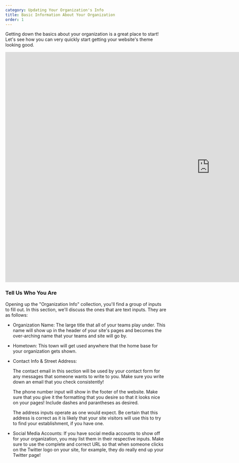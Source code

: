 ```yaml
---
category: Updating Your Organization's Info
title: Basic Information About Your Organization
order: 1
---
```

Getting down the basics about your organization is a great place to start! Let's see how you can very quickly start getting your website's theme looking good.

<iframe width="1280" height="720" src="https://www.youtube.com/embed/aIbf49hUEmU" frameborder="0" allow="accelerometer; autoplay; clipboard-write; encrypted-media; gyroscope; picture-in-picture" allowfullscreen></iframe>

### Tell Us Who You Are

Opening up the "Organization Info" collection, you'll find a group of inputs to fill out. In this section, we'll discuss the ones that are text inputs. They are as follows:

* Organization Name: The large title that all of your teams play under. This name will show up in the header of your site's pages and becomes the over-arching name that your teams and site will go by.
* Hometown: This town will get used anywhere that the home base for your organization gets shown.
* Contact Info & Street Address:

  The contact email in this section will be used by your contact form for any messages that someone wants to write to you. Make sure you write down an email that you check consistently!

  The phone number input will show in the footer of the website. Make sure that you give it the formatting that you desire so that it looks nice on your pages! Include dashes and parantheses as desired.

  The address inputs operate as one would expect. Be certain that this address is correct as it is likely that your site visitors will use this to try to find your establishment, if you have one.
* Social Media Accounts: If you have social media accounts to show off for your organization, you may list them in their respective inputs. Make sure to use the complete and correct URL so that when someone clicks on the Twitter logo on your site, for example, they do really end up your Twitter page!
